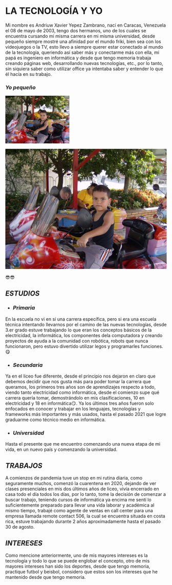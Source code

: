 # **LA TECNOLOGÍA Y YO**
Mi nombre es Andriuw Xavier Yepez Zambrano, nací en Caracas, Venezuela el 08 de mayo de 2003, tengo dos hermanos, uno de los cuales se encuentra cursando mi misma carrera en mi misma universidad, desde pequeño siempre mostré una afinidad por el mundo friki, bien sea con los videojuegos o la TV, esto llevo a siempre querer estar conectado al mundo de la tecnología, queriendo así saber más y conectarme más con ella, mi papá es ingeniero en informática y desde que tengo memoria trabaja creando páginas web, desarrollando nuevas tecnologías, etc., por lo tanto, sin siquiera saber como utilizar office ya intentaba saber y entender lo que él hacía en su trabajo.

### ***Yo pequeño***

<img src="./img1.jpeg" width="200"/>

![imagen](img1.jpeg) 

:sunglasses::sunglasses:

## ***ESTUDIOS***

- ### *Primaria*
En la escuela no vi en sí una carrera específica, pero si era una escuela técnica intentando llevarnos por el camino de las nuevas tecnologías, desde 3.er grado estuve trabajando lo que eran los conceptos básicos de la electricidad, la informática, los componentes dela computadora y creando proyectos de ayuda a la comunidad con robótica, robots que nunca funcionaron, pero estuvo divertido utilizar legos y programarles funciones. :yum:

- ### *Secundaria*

Ya en el liceo fue diferente, desde el principio nos dejaron en claro que debemos decidir que nos gusta más para poder tomar la carrera que queramos, los primeros tres años son de aprendizajes respecto a todo, viendo tanto electricidad como informática, desde el comienzo supe qué carrera quería tomar, demostrándolo en mis clasificaciones, 10 en electricidad y 18 en informática:smirk:. Ya los últimos tres años fueron solo enfocados en conocer y trabajar en los lenguajes, tecnologías y frameworks más importantes y más usados, hasta el pasado 2021 que logre graduarme como técnico medio en informática.

- ### *Universidad*

Hasta el presente que me encuentro comenzando una nueva etapa de mi vida, en un nuevo país y comenzando la universidad.

## ***TRABAJOS***
A comienzos de pandemia tuve un stop en mi rutina diaria, como seguramente muchos, comenzó la cuarentena en 2020, dejando de ver clases presenciales en mis dos últimos años de liceo, vivía encerrado en casa todo el día todos los días, por lo tanto, tome la decisión de comenzar a buscar trabajo, teniendo cursos de informática ya encima me sentí lo suficientemente preparado para llevar una vida laborar y académica al mismo tiempo, trabajé como agente de ventas en call center para una empresa llamada remote contact 506, la cual se encuentra situada en costa rica, estuve trabajando durante 2 años aproximadamente hasta el pasado 30 de agosto.

## ***INTERESES***
Como mencione anteriormente, uno de mis mayores intereses es la tecnología y todo lo que se puede englobar el concepto, otro de mis mayores intereses han sido los deportes, desde que tengo memoria, practique futbol y beisbol, considero que estos son los intereses que he mantenido desde que tengo memoria.
